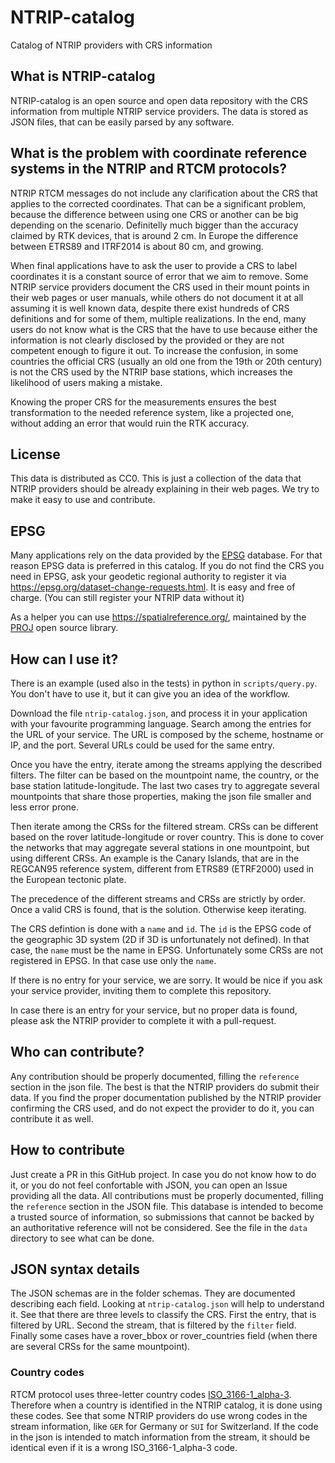 # NTRIP-catalog
Catalog of NTRIP providers with CRS information

## What is NTRIP-catalog
NTRIP-catalog is an open source and open data repository with the CRS information from multiple NTRIP service providers. The data is stored as JSON files, that can be easily parsed by any software.

## What is the problem with coordinate reference systems in the NTRIP and RTCM protocols?
NTRIP RTCM messages do not include any clarification about the CRS that applies to the corrected coordinates. That can be a significant problem, because the difference between using one CRS or another can be big depending on the scenario. Definitelly much bigger than the accuracy claimed by RTK devices, that is around 2 cm. In Europe the difference between ETRS89 and ITRF2014 is about 80 cm, and growing.

When final applications have to ask the user to provide a CRS to label coordinates it is a constant source of error that we aim to remove.
Some NTRIP service providers document the CRS used in their mount points in their web pages or user manuals, while others do not document it at all assuming it is well known data, despite there exist hundreds of CRS definitions and for some of them, multiple realizations.
In the end, many users do not know what is the CRS that the have to use because either the information is not clearly disclosed by the provided or they are not competent enough to figure it out.
To increase the confusion, in some countries the official CRS (usually an old one from the 19th or 20th century) is not the CRS used by the NTRIP base stations, which increases the likelihood of users making a mistake.

Knowing the proper CRS for the measurements ensures the best transformation to the needed reference system, like a projected one, without adding an error that would ruin the RTK accuracy.

## License
This data is distributed as CC0. This is just a collection of the data that NTRIP providers should be already explaining in their web pages. We try to make it easy to use and contribute.

## EPSG
Many applications rely on the data provided by the [EPSG](https://epsg.org/) database. For that reason EPSG data is preferred in this catalog.
If you do not find the CRS you need in EPSG, ask your geodetic regional authority to register it via https://epsg.org/dataset-change-requests.html. It is easy and free of charge. (You can still register your NTRIP data without it)

As a helper you can use https://spatialreference.org/, maintained by the [PROJ](https://proj.org/) open source library.


## How can I use it?
There is an example (used also in the tests) in python in `scripts/query.py`. You don't have to use it, but it can give you an idea of the workflow.

Download the file `ntrip-catalog.json`, and process it in your application with your favourite programming language.
Search among the entries for the URL of your service. The URL is composed by the scheme, hostname or IP, and the port. Several URLs could be used for the same entry.

Once you have the entry, iterate among the streams applying the described filters. The filter can be based on the mountpoint name, the country, or the base station latitude-longitude. The last two cases try to aggregate several mountpoints that share those properties, making the json file smaller and less error prone.

Then iterate among the CRSs for the filtered stream. CRSs can be different based on the rover latitude-longitude or rover country. This is done to cover the networks that may aggregate several stations in one mountpoint, but using different CRSs. An example is the Canary Islands, that are in the REGCAN95 reference system, different from ETRS89 (ETRF2000) used in the European tectonic plate.

The precedence of the different streams and CRSs are strictly by order. Once a valid CRS is found, that is the solution. Otherwise keep iterating.

The CRS defintion is done with a `name` and `id`. The `id` is the EPSG code of the geographic 3D system (2D if 3D is unfortunately not defined). In that case, the `name` must be the name in EPSG. Unfortunately some CRSs are not registered in EPSG. In that case use only the `name`.

If there is no entry for your service, we are sorry. It would be nice if you ask your service provider, inviting them to complete this repository.

In case there is an entry for your service, but no proper data is found, please ask the NTRIP provider to complete it with a pull-request.

## Who can contribute?
Any contribution should be properly documented, filling the `reference` section in the json file. The best is that the NTRIP providers do submit their data. If you find the proper documentation published by the NTRIP provider confirming the CRS used, and do not expect the provider to do it, you can contribute it as well.

## How to contribute
Just create a PR in this GitHub project. In case you do not know how to do it, or you do not feel confortable with JSON, you can open an Issue providing all the data.
All contributions must be properly documented, filling the `reference` section in the JSON file.
This database is intended to become a trusted source of information, so submissions that cannot be backed by an authoritative reference will not be considered.
See the file in the `data` directory to see what can be done.

## JSON syntax details
The JSON schemas are in the folder schemas. They are documented describing each field. Looking at `ntrip-catalog.json` will help to understand it.
See that there are three levels to classify the CRS. First the entry, that is filtered by URL. Second the stream, that is filtered by the `filter` field. Finally some cases have a rover_bbox or rover_countries field (when there are several CRSs for the same mountpoint).

### Country codes
RTCM protocol uses three-letter country codes [ISO_3166-1_alpha-3](https://en.wikipedia.org/wiki/ISO_3166-1_alpha-3). Therefore when a country is identified in the NTRIP catalog, it is done using these codes. See that some NTRIP providers do use wrong codes in the stream information, like `GER` for Germany or `SUI` for Switzerland. If the code in the json is intended to match information from the stream, it should be identical even if it is a wrong ISO_3166-1_alpha-3 code.
